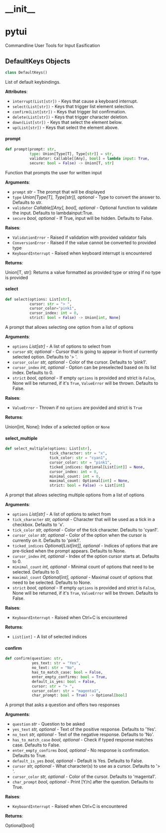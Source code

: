 <a id="__init__"></a>

# \_\_init\_\_

<a id="pytui"></a>

# pytui

Commandline User Tools for Input Easification

<a id="pytui.DefaultKeys"></a>

## DefaultKeys Objects

```python
class DefaultKeys()
```

List of default keybindings.

**Attributes**:

- `interrupt(List[str])` - Keys that cause a keyboard interrupt.
- `select(List[str])` - Keys that trigger list element selection.
- `confirm(List[str])` - Keys that trigger list confirmation.
- `delete(List[str])` - Keys that trigger character deletion.
- `down(List[str])` - Keys that select the element below.
- `up(List[str])` - Keys that select the element above.

<a id="pytui.prompt"></a>

#### prompt

```python
def prompt(prompt: str,
           type: Union[Type[T], Type[str]] = str,
           validator: Callable[[Any], bool] = lambda input: True,
           secure: bool = False) -> Union[T, str]
```

Function that prompts the user for written input

**Arguments**:

- `prompt` _str_ - The prompt that will be displayed
- `type` _Union[Type[T], Type[str]], optional_ - Type to convert the answer to. Defaults to str.
- `validator` _Callable[[Any], bool], optional_ - Optional function to validate the input. Defaults to lambdainput:True.
- `secure` _bool, optional_ - If True, input will be hidden. Defaults to False.
  

**Raises**:

- `ValidationError` - Raised if validation with provided validator fails
- `ConversionError` - Raised if the value cannot be converted to provided type
- `KeyboardInterrupt` - Raised when keyboard interrupt is encountered
  

**Returns**:

  Union[T, str]: Returns a value formatted as provided type or string if no type is provided

<a id="pytui.select"></a>

#### select

```python
def select(options: List[str],
           cursor: str = "> ",
           cursor_color="pink1",
           cursor_index: int = 0,
           strict: bool = False) -> Union[int, None]
```

A prompt that allows selecting one option from a list of options

**Arguments**:

- `options` _List[str]_ - A list of options to select from
- `cursor` _str, optional_ - Cursor that is going to appear in front of currently selected option. Defaults to '> '.
- `cursor_color` _str, optional_ - Color of the cursor. Defaults to 'pink1'.
- `cursor_index` _int, optional_ - Option can be preselected based on its list index. Defaults to 0.
- `strict` _bool, optional_ - If empty `options` is provided and strict is `False`, None will be returned, if it's `True`, `ValueError` will be thrown. Defaults to False.
  

**Raises**:

- `ValueError` - Thrown if no `options` are povided and strict is `True`
  

**Returns**:

  Union[int, None]: Index of a selected option or `None`

<a id="pytui.select_multiple"></a>

#### select\_multiple

```python
def select_multiple(options: List[str],
                    tick_character: str = "x",
                    tick_color: str = "cyan1",
                    cursor_color: str = "pink1",
                    ticked_indices: Optional[List[int]] = None,
                    cursor_index: int = 0,
                    minimal_count: int = 0,
                    maximal_count: Optional[int] = None,
                    strict: bool = False) -> List[int]
```

A prompt that allows selecting multiple options from a list of options

**Arguments**:

- `options` _List[str]_ - A list of options to select from
- `tick_character` _str, optional_ - Character that will be used as a tick in a checkbox. Defaults to 'x'.
- `tick_color` _str, optional_ - Color of the tick character. Defaults to 'cyan1'.
- `cursor_color` _str, optional_ - Color of the option when the cursor is currently on it. Defaults to 'pink1'.
- `ticked_indices` _Optional[List[int]], optional_ - Indices of options that are pre-ticked when the prompt appears. Defaults to None.
- `cursor_index` _int, optional_ - Index of the option cursor starts at. Defaults to 0.
- `minimal_count` _int, optional_ - Minimal count of options that need to be selected. Defaults to 0.
- `maximal_count` _Optional[int], optional_ - Maximal count of options that need to be selected. Defaults to None.
- `strict` _bool, optional_ - If empty `options` is provided and strict is `False`, None will be returned, if it's `True`, `ValueError` will be thrown. Defaults to False.
  

**Raises**:

- `KeyboardInterrupt` - Raised when Ctrl+C is encountered
  

**Returns**:

- `List[int]` - A list of selected indices

<a id="pytui.confirm"></a>

#### confirm

```python
def confirm(question: str,
            yes_text: str = "Yes",
            no_text: str = "No",
            has_to_match_case: bool = False,
            enter_empty_confirms: bool = True,
            default_is_yes: bool = False,
            cursor: str = "> ",
            cursor_color: str = "magenta1",
            char_prompt: bool = True) -> Optional[bool]
```

A prompt that asks a question and offers two responses

**Arguments**:

- `question` _str_ - Question to be asked
- `yes_text` _str, optional_ - Text of the positive response. Defaults to 'Yes'.
- `no_text` _str, optional_ - Text of the negative response. Defaults to 'No'.
- `has_to_match_case` _bool, optional_ - Check if typed response matches case. Defaults to False.
- `enter_empty_confirms` _bool, optional_ - No response is confirmation. Defaults to True.
- `default_is_yes` _bool, optional_ - Default is Yes. Defaults to False.
- `cursor` _str, optional_ - What character(s) to use as a cursor. Defaults to '> '.
- `cursor_color` _str, optional_ - Color of the cursor. Defaults to 'magenta1'.
- `char_prompt` _bool, optional_ - Print [Y/n] after the question. Defaults to True.
  

**Raises**:

- `KeyboardInterrupt` - Raised when Ctrl+C is encountered
  

**Returns**:

  Optional[bool]

